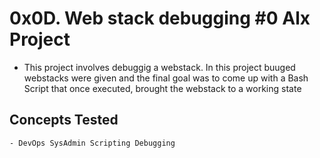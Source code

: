 # 0x0D. Web stack debugging #0 Alx Project
- This project involves debuggig a webstack. In this project buuged webstacks were given and the final goal was to come up with a Bash Script that once executed, brought the webstack to a working state

## Concepts Tested
	- DevOps SysAdmin Scripting Debugging


